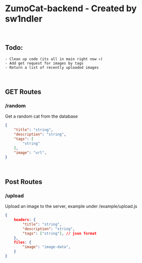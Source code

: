 # ZumoCat-backend - Created by sw1ndler

<br>

## Todo:
    - Clean up code (its all in main right now 💀)
    - Add get request for images by tags
    - Return a list of recently uploaded images

<br>

## GET Routes

### /random
Get a random cat from the database

```json
{
    "title": "string",
    "description": "string",
    "tags": [
        "string"
    ],
    "image": "url",
}
```

<br>

## Post Routes

### /upload
Upload an image to the server, example under /example/upload.js

```json
{
    headers: {
        "title": "string",
        "description": "string",
        "tags": ["string"], // json format
    },
    files: {
        "image": "image-data",
    }
}



```